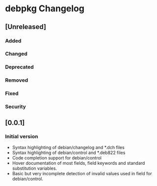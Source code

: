 <!-- Keep a Changelog guide -> https://keepachangelog.com -->

# debpkg Changelog

## [Unreleased]
### Added

### Changed

### Deprecated

### Removed

### Fixed

### Security
## [0.0.1]
### Initial version

- Syntax highlighting of debian/changelog and *.dch files
- Syntax highlighting of debian/control and *.deb822 files
- Code completion support for debian/control
- Hover documentation of most fields, field keywords and standard substitution variables.
- Basic but very incomplete detection of invalid values used in field for debian/control.
